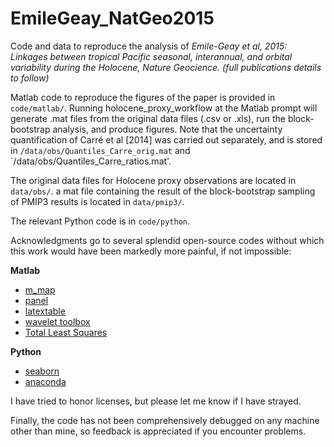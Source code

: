 # EmileGeay_NatGeo2015
Code and data to reproduce the analysis of *Emile-Geay et al, 2015: Linkages between tropical Pacific seasonal, interannual, and orbital variability during the Holocene, Nature Geocience.
(full publications details to follow)*

Matlab code to reproduce the figures of the paper is provided in `code/matlab/`.
Running holocene_proxy_workflow at the Matlab prompt will generate .mat files from the original data files (.csv or .xls), run the block-bootstrap analysis, and produce figures. Note that the uncertainty quantification of Carré et al [2014] was carried out separately, and is stored in `/data/obs/Quantiles_Carre_orig.mat` and `/data/obs/Quantiles_Carre_ratios.mat'.

The original data files for Holocene proxy observations are located in `data/obs/`.
a mat file containing the result of the block-bootstrap sampling of PMIP3 results is located in `data/pmip3/`.  

The relevant Python code is in `code/python`.

Acknowledgments go to several splendid open-source codes without which this work would have been markedly more painful, if not impossible:

**Matlab**
- [m_map](http://www.eos.ubc.ca/~rich/map.html)
- [panel](http://www.mathworks.com/matlabcentral/fileexchange/20003-panel)
- [latextable](http://www.mathworks.com/matlabcentral/fileexchange/44274-latextable)
- [wavelet toolbox](http://paos.colorado.edu/research/wavelets/)
- [Total Least Squares](http://www.mathworks.com/matlabcentral/fileexchange/31109-total-least-squares-method)

**Python**
- [seaborn](http://stanford.edu/~mwaskom/software/seaborn/)
- [anaconda](https://www.continuum.io/downloads)  

I have tried to honor licenses, but please let me know if I have strayed.

Finally, the code has not been comprehensively debugged on any machine other than mine, so feedback is appreciated if you encounter problems.
